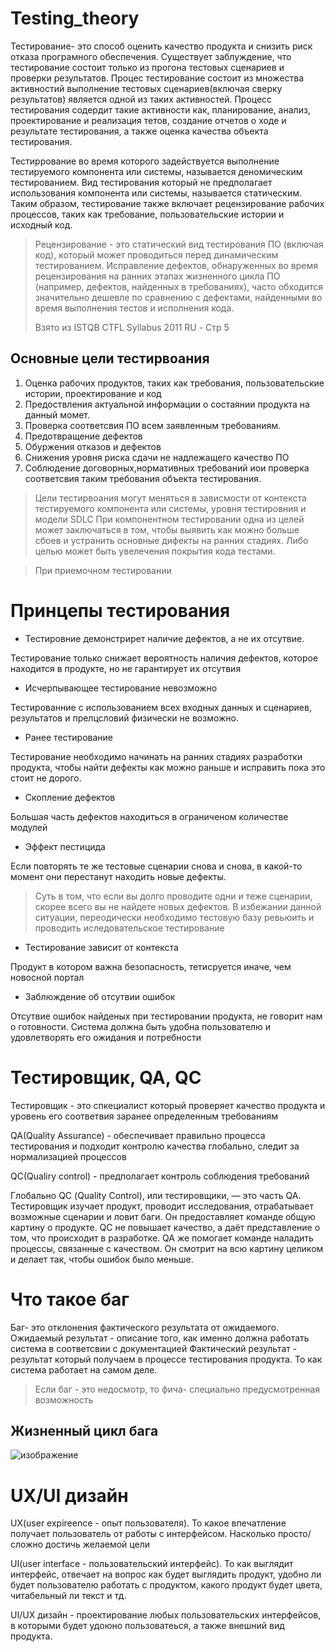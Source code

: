 # Testing_theory

Тестирование- это способ оценить качество продукта и снизить риск отказа програмного обеспечения. Существует заблуждение, что тестирование состоит только из прогона тестовых сценариев и проверки результатов. Процес тестирование состоит из множества активностий выполнение тестовых сценариев(включая сверку результатов) является одной из таких активностей. Процесс тестирования содердит такие активности как, планирование, анализ, проектирование и реализация тетов, создание отчетов о ходе и результате тестирования, а также оценка качества объекта тестирования.

Тестиррование во время которого задействуется выполнение тестируемого компонента или системы, называется деномическим тестированием. Вид тестирования который не предполагает использования компонента или системы, называется статическим. Таким образом, тестирование также включает рецензирование рабочих процессов, таких как требование, пользовательские истории и исходный код.

> Рецензирование - это  статический вид тестирования ПО (включая код), который может проводиться перед динамическим тестированием. Исправление дефектов, обнаруженных во время рецензирования на ранних этапах жизненного цикла ПО (например, дефектов, найденных в требованиях), часто обходится значительно дешевле по сравнению с дефектами, найденными во время выполнения тестов и исполнения кода.
>
> Взято из ISTQB CTFL Syllabus 2011 RU - Стр 5



## Основные цели тестирвоания

1. Оценка рабочих продуктов, таких как требования, пользовательские истории, проектирование и код
2. Предоствления актуальной информации о состаянии продукта на данный момет.
3. Проверка соответсвия ПО всем заявленным требованиям.
4. Предотвращение дефектов
5. Обуржения отказов и дефектов
6. Снижения уровня риска сдачи не надлежащего качество ПО
7. Соблюдение договорных,нормативных требований иои проверка соответсвия таким требования объекта тестирования.

> Цели тестирвоания могут меняться в зависмости от контекста тестируемого компонента или системы, уровня тестировния и модели SDLC
При компонентном тестировании одна из целей может заключаться в том, чтобы выявить как можно больше сбоев и устранить основные дифекты на ранних стадиях.
Либо целью может быть увелечения покрытия кода тестами.

> При приемочном тестировании 

# Принцепы тестирования

- Тестировние демонстрирет наличие дефектов, а не их отсутвие.

Тестирование только снижает вероятность наличия дефектов, которое находится в продукте, но не гарантирует их отсутвия

- Исчерпывающее тестирование невозможно

Тестированние с использованием всех входных данных и сценариев, результатов и прелцсловий физически не возможно.

- Ранее тестирование

Тестирование необходимо начинать на ранних стадиях разработки продукта, чтобы найти дефекты как можно раньше и исправить пока это стоит не дорого.

-  Скопление дефектов

Большая часть дефектов находиться в ограниченом количестве модулей


- Эффект пестицида

Если повторять те же тестовые сценарии снова и снова, в какой-то момент они перестанут находить новые дефекты.

> Суть в том, что если вы долго проводите одни и теже сценарии, скорее всего вы не найдете новых дефектов. В избежании данной ситуации, переодически необходимо тестовую базу ревьюить и проводить иследовательское тестирование

- Тестирование зависит от контекста

Продукт в котором важна безопасность, тетисруется иначе, чем новосной портал

- Заблюждение об отсутвии ошибок

Отсутвие ошибок найденых при тестировании продукта, не говорит нам о готовности. Система должна быть удобна пользователю и удовлетворять его ожидания и потребности

# Тестировщик, QA, QC

Тестировщик - это спкециалист который проверяет качество продукта и уровень его соответвия заранее определенным требованиям

QA(Quality Assurance) - обеспечивает правильно процесса тестирования и подходит  контролю качества глобально, следит за нормализацией процессов

QC(Qualiry control) - предполагает контроль соблюдения требований 

Глобально QС (Quality Control), или тестировщики, — это часть QA. Тестировщик изучает продукт, проводит исследования, отрабатывает возможные сценарии и ловит баги. Он предоставляет команде общую картину о продукте. QC не повышает качество, а даёт представление о том, что происходит в разработке. QA же помогает команде наладить процессы, связанные с качеством. Он смотрит на всю картину целиком и делает так, чтобы ошибок было меньше.

# Что такое баг
Баг- это отклонения фактического результата от ожидаемого.
Ожидаемый результат - описание того, как именно должна работать система в соответсвии с документацией
Фактический результат - результат который получаем в процессе тестирования продукта. То как система работает на самом деле.
> Если баг - это недосмотр, то фича- специально предусмотренная возможность

## Жизненный цикл бага
![изображение](https://sun9-27.userapi.com/impf/c855628/v855628440/13fb92/9a2SNh-BGGc.jpg?size=807x427&quality=96&sign=b8b49ea3e73b581a588cf999eb4625b7&type=album)

# UX/UI дизайн
UX(user expireence - опыт пользователя). То какое впечатление получает пользователь от работы с интерфейсом. Насколько просто/сложно достичь желаемой цели 

UI(user interface - пользовательский интерфейс). То как выглядит интерфейс, отвечает на вопрос как будет выглядить продукт, удобно ли  будет  пользователю работать с продуктом, какого продукт будет цвета, читабельный ли текст и тд.

UI/UX дизайн - проектирование любых пользовательских интерфейсов, в которыми будет удоюно пользоватеься, а также внешний вид продукта.
